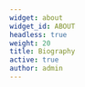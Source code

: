 ```yaml
---
widget: about
widget_id: ABOUT
headless: true
weight: 20
title: Biography
active: true
author: admin
---
```

